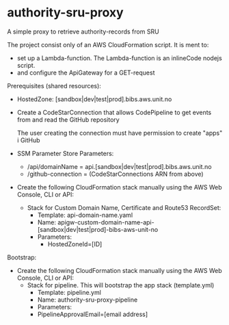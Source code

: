 # authority-sru-proxy
A simple proxy to retrieve authority-records from SRU

The project consist only of an AWS CloudFormation script. It is ment to:
* set up a Lambda-function. The Lambda-function is an inlineCode nodejs script.
* and configure the ApiGateway for a GET-request

Prerequisites (shared resources):
* HostedZone: [sandbox|dev|test|prod].bibs.aws.unit.no
* Create a CodeStarConnection that allows CodePipeline to get events from and read the GitHub repository

  The user creating the connection must have permission to create "apps" i GitHub
* SSM Parameter Store Parameters:
  * /api/domainName = api.[sandbox|dev|test|prod].bibs.aws.unit.no
  * /github-connection = (CodeStarConnections ARN from above)
* Create the following CloudFormation stack manually using the AWS Web Console, CLI or API:
  * Stack for Custom Domain Name, Certificate and Route53 RecordSet:
    * Template: api-domain-name.yaml
    * Name: apigw-custom-domain-name-api-[sandbox|dev|test|prod]-bibs-aws-unit-no
    * Parameters:
      * HostedZoneId=[ID]

Bootstrap:
* Create the following CloudFormation stack manually using the AWS Web Console, CLI or API:
  * Stack for pipeline. This will bootstrap the app stack (template.yml)
    * Template: pipeline.yml
    * Name: authority-sru-proxy-pipeline
    * Parameters:
    * PipelineApprovalEmail=[email address]
